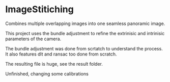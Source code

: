 # ImageStitiching
Combines multiple overlapping images into one seamless panoramic image.

This project uses the bundle adjustment to refine the extrinisic and intrinisic parameters 
of the camera. 

The bundle adjustment was done from scrtatch to understand the process. 
It also features dlt and ransac too done from scratch. 

The resulting file is huge, see the result folder.

Unfinished, changing some calibrations
